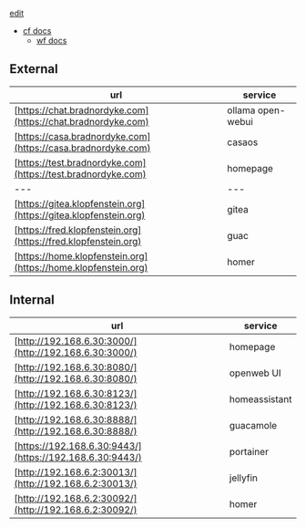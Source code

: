 [edit](https://github.com/2cld/cf/edit/master/README.md)

- [cf docs](./docs/)
  - [wf docs](./docs/wf)

## External

| url | service |
|---|---|
| [https://chat.bradnordyke.com](https://chat.bradnordyke.com) | ollama open-webui |
| [https://casa.bradnordyke.com](https://casa.bradnordyke.com) | casaos |
| [https://test.bradnordyke.com](https://test.bradnordyke.com) | homepage |
|---|---|
| [https://gitea.klopfenstein.org](https://gitea.klopfenstein.org) | gitea |
| [https://fred.klopfenstein.org](https://fred.klopfenstein.org) | guac |
| [https://home.klopfenstein.org](https://home.klopfenstein.org) | homer |

## Internal

| url | service |
|---|---|
| [http://192.168.6.30:3000/](http://192.168.6.30:3000/) | homepage |
| [http://192.168.6.30:8080/](http://192.168.6.30:8080/) | openweb UI |
| [http://192.168.6.30:8123/](http://192.168.6.30:8123/) | homeassistant |
| [http://192.168.6.30:8888/](http://192.168.6.30:8888/) | guacamole |
| [https://192.168.6.30:9443/](https://192.168.6.30:9443/) | portainer |
| [http://192.168.6.2:30013/](http://192.168.6.2:30013/) | jellyfin |
| [http://192.168.6.2:30092/](http://192.168.6.2:30092/) | homer |


